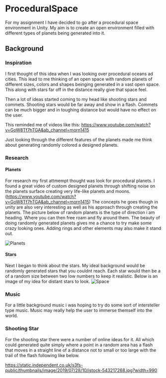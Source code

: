 # ProceduralSpace
For my assignment I have decided to go after a procedural space environment in Unity. My aim is to create an open environment filled with different types of planets being generated into it. 

## Background

### Inspiration

I first thought of this idea when I was looking over procedural oceans ad cities. This lead to me thinking of an open 
space with random planets of different sizes, colors and shapes beinging generated in a vast open space. This along with stars far off in the distance really give that space feel. 

Then a lot of ideas started coming to my head like shooting stars and commets. Shooting stars would be far away and show in a flash. Commets can be much bigger and in toughing distance but would have no effect on the user. 

This reminded me of videos like this:
https://www.youtube.com/watch?v=GoW8Tf7hTGA&ab_channel=morn1415

Just looking through the different features of the planets made me think about generating randomly colored a designed planets.



### Research

#### Planets
For research my first attmempt thought was look for procedural planets. I found a great video of custom designed planets through shifting noise 
on the planets surface creating very life-like planets and moons. (https://www.youtube.com/watch?v=GoW8Tf7hTGA&ab_channel=morn1415)
The concepts he goes though in unity are also very interesting as well as his approach through creating the planets.
The picture below of random planets is the type of direction i am heading. Where you can then free roam and fly around them. 
The beauty of doing randomly generated planets gives me a chance to try make some crazy looking ones. Adding rings and other elements may also make it stand out.

![Planets](https://3dwarehouse.sketchup.com/warehouse/v1.0/publiccontent/f93a35cd-6d14-41a5-ab59-4c8ae905f951)


#### Stars
Next I began to think about the stars. My ideal background would be randomly generated stars that you couldnt reach. 
Each star would then be a of a random size between two low numbers to keep it realistic. Below is an image of my idea for distant stars to look.
![Space](https://sm.mashable.com/t/mashable_in/photo/default/nasa-galaxy_9pu4.960.jpg)

### Music
For a little background music i was hoping to try do some sort of intersteller type music. Music may really help the user to immerse themself into the world.

### Shooting Star
For the shooting star there were a number of online ideas for it. All which could generated quite simply where a point in a random area has a flash that moves in a straight line of a distance not to small or too large with the trail of the flash following like below.

https://static.independent.co.uk/s3fs-public/thumbnails/image/2019/07/28/10/istock-543217268.jpg?width=990
